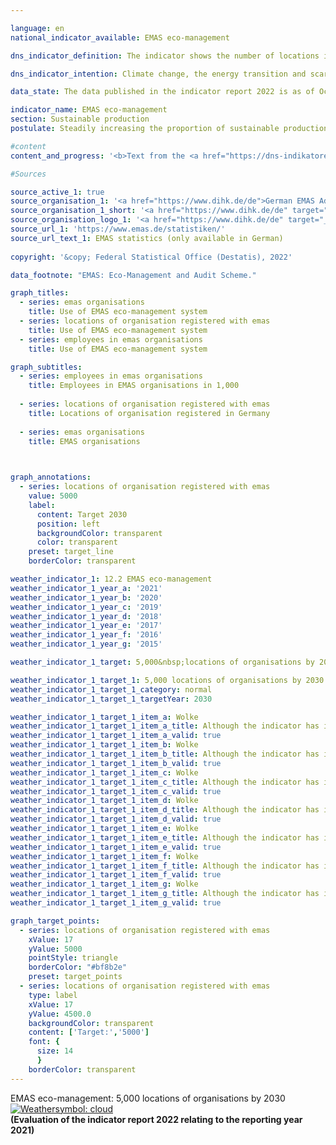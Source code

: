 ```yaml
---

language: en    
national_indicator_available: EMAS eco-management    

dns_indicator_definition: The indicator shows the number of locations in Germany registered with <abbr title="Eco-Management and Audit Scheme">EMAS</abbr>, the Eco-Management and Audit Scheme, for German as well as foreign organisations.    

dns_indicator_intention: Climate change, the energy transition and scarcity of resources are presenting companies with new challenges that are forcing them to reconfigure their business processes, structures and products along environmentally responsible and resource-saving lines. <abbr title="Eco-Management and Audit Scheme">EMAS</abbr> offers a strategy for organisations to pursue systematic environmental protection, with the ultimate aim of steadily improving their locations’ environmental performance. The goal is therefore to identify a total of 5,000&nbsp;organisation premises for registration with <abbr title="Eco-Management and Audit Scheme">EMAS</abbr> by 2030.    

data_state: The data published in the indicator report 2022 is as of Oct 31 2022. The data shown on this platform is updated regularly, so that more current data may be available online than published in the <a href="https://dns-indikatoren.de/assets/publications/reports/en/2022.pdf">indicator report 2022</a>.    

indicator_name: EMAS eco-management    
section: Sustainable production    
postulate: Steadily increasing the proportion of sustainable production    

#content     
content_and_progress: '<b>Text from the <a href="https://dns-indikatoren.de/assets/publications/reports/en/2021.pdf">Indicator Report 2021&nbsp;</a></b><br><br><abbr title="Eco-Management and Audit Scheme">EMAS</abbr> is a voluntary instrument of the European Union that helps organisations of any size and in any sector to continuously improve their environmental performance. Having <abbr title="Eco-Management and Audit Scheme">EMAS</abbr> certification does not automatically mean that organisations or their products are more environmentally friendly than comparable organisations and products. <abbr title="Eco-Management and Audit Scheme">EMAS</abbr> involves a reporting obligation requiring organisations to submit environmental statements. These statements include reporting on the main environmental impacts of the organisation in question as well as data pertaining to energy and material efficiency, emissions, water, waste and use of land/biodiversity. Organisations have to update their environmental statements annually, with the exception introduced in 2010&nbsp;that <abbr title="Small and medium-sized enterprises">SMEs</abbr> can apply to do so every two years instead. The environmental statement, which is public, and various additional internal documents are inspected by independent, licensed environmental verifiers. The verification must be repeated on a regular basis, no less than every three years. Organisations that pass the verification process and have no breaches of environmental regulations or complaints to answer for are added to the <abbr title="Eco-Management and Audit Scheme">EMAS</abbr> register. The German <abbr title="Eco-Management and Audit Scheme">EMAS</abbr> Advisory Board is responsible for quality assurance. <abbr title="Eco-Management and Audit Scheme">EMAS</abbr> organisations and locations are registered by the responsible chambers of industry and commerce and stored in a publicly accessible database at the Association of German Chambers of Commerce and Industry.<br><br>In terms of methodology, it should be noted that the <abbr title="Eco-Management and Audit Scheme">EMAS</abbr> register shows the number of registrations. Participating organisations are free to include several locations under a single organisation registration (corporate registration) or to have their locations registered individually. Some organisations have had their sites abroad registered in Germany. These are present in the <abbr title="Eco-Management and Audit Scheme">EMAS</abbr> register, but they are not included in the number of <abbr title="Eco-Management and Audit Scheme">EMAS</abbr> locations recorded here.<br><br>In 2019, there were 2,176&nbsp;<abbr title="Eco-Management and Audit Scheme">EMAS</abbr> locations registered in Germany. This equates to an increase of 11% compared with 2005. Considered over the last five years, the indicator has been gradually moving in the direction of the target. Nevertheless, if that trend continues unchanged, the goal for 2030&nbsp;will not be achieved.<br><br>The registered organisations employed a total of 988,401&nbsp;people in 2019. This equates to an decline of 2.8% compared with 2005.<br><br>The 2,176&nbsp;<abbr title="Eco-Management and Audit Scheme">EMAS</abbr> locations on the register in 2019&nbsp;belong to 1,150&nbsp;German organisations and one organisation headquartered abroad. The number of German organisations had shrunk by 22.9% since 2005. Furthermore, those organisations were very well spread throughout the country. The majority were based in Baden-Württemberg (347) and Bavaria (288), followed by North Rhine-Westphalia (105). In contrast, there were just two registered organisations in Mecklenburg-Western Pomerania. Divided by sector, the distribution in 2019&nbsp;was as follows: 38.3% of the German organisations represented the manufacturing industry, 9.4% miscellaneous services, 8.0% the education sector and 7.6% the hospitality industry. It should be noted that some of the organisations belong to more than one sector.'    

#Sources    

source_active_1: true
source_organisation_1: '<a href="https://www.dihk.de/de">German EMAS Advisory Board based on data from the Association of German Chambers of Commerce and Industry</a>'
source_organisation_1_short: '<a href="https://www.dihk.de/de" target="_blank">German EMAS Advisory Board based on data from the Association of German Chambers of Commerce and Industry</a>'
source_organisation_logo_1: '<a href="https://www.dihk.de/de" target="_blank"><img src="https://dnsUpgradeEnvironment.github.io/dns-indicators/public/OrgImgEn/dihk.png" alt="German EMAS Advisory Board based on data from the Association of German Chambers of Commerce and Industry" title=" Click here to visit the homepage of the organizationGerman EMAS Advisory Board based on data from the Association of German Chambers of Commerce and Industry" style="height:60px; width:148px; border: transparent"/></a>'
source_url_1: 'https://www.emas.de/statistiken/'
source_url_text_1: EMAS statistics (only available in German)
    
copyright: '&copy; Federal Statistical Office (Destatis), 2022'    

data_footnote: "EMAS: Eco-Management and Audit Scheme."    

graph_titles: 
  - series: emas organisations
    title: Use of EMAS eco-management system
  - series: locations of organisation registered with emas
    title: Use of EMAS eco-management system
  - series: employees in emas organisations
    title: Use of EMAS eco-management system    

graph_subtitles: 
  - series: employees in emas organisations
    title: Employees in EMAS organisations in 1,000
    
  - series: locations of organisation registered with emas
    title: Locations of organisation registered in Germany
    
  - series: emas organisations
    title: EMAS organisations
        


graph_annotations:
  - series: locations of organisation registered with emas
    value: 5000
    label:
      content: Target 2030
      position: left
      backgroundColor: transparent
      color: transparent
    preset: target_line
    borderColor: transparent            

weather_indicator_1: 12.2 EMAS eco-management
weather_indicator_1_year_a: '2021'
weather_indicator_1_year_b: '2020'
weather_indicator_1_year_c: '2019'
weather_indicator_1_year_d: '2018'
weather_indicator_1_year_e: '2017'
weather_indicator_1_year_f: '2016'
weather_indicator_1_year_g: '2015'

weather_indicator_1_target: 5,000&nbsp;locations of organisations by 2030

weather_indicator_1_target_1: 5,000 locations of organisations by 2030
weather_indicator_1_target_1_category: normal
weather_indicator_1_target_1_targetYear: 2030

weather_indicator_1_target_1_item_a: Wolke
weather_indicator_1_target_1_item_a_title: Although the indicator has in 2021 been moving in the desired direction toward the target, if the trend had to continued, the target would have been missed in the target year by more than 20% of the difference between the target value and the value at that time.
weather_indicator_1_target_1_item_a_valid: true
weather_indicator_1_target_1_item_b: Wolke
weather_indicator_1_target_1_item_b_title: Although the indicator has in 2020 been moving in the desired direction toward the target, if the trend had to continued, the target would have been missed in the target year by more than 20% of the difference between the target value and the value at that time.
weather_indicator_1_target_1_item_b_valid: true
weather_indicator_1_target_1_item_c: Wolke
weather_indicator_1_target_1_item_c_title: Although the indicator has in 2019 been moving in the desired direction toward the target, if the trend had to continued, the target would have been missed in the target year by more than 20% of the difference between the target value and the value at that time.
weather_indicator_1_target_1_item_c_valid: true
weather_indicator_1_target_1_item_d: Wolke
weather_indicator_1_target_1_item_d_title: Although the indicator has in 2018 been moving in the desired direction toward the target, if the trend had to continued, the target would have been missed in the target year by more than 20% of the difference between the target value and the value at that time.
weather_indicator_1_target_1_item_d_valid: true
weather_indicator_1_target_1_item_e: Wolke
weather_indicator_1_target_1_item_e_title: Although the indicator has in 2017 been moving in the desired direction toward the target, if the trend had to continued, the target would have been missed in the target year by more than 20% of the difference between the target value and the value at that time.
weather_indicator_1_target_1_item_e_valid: true
weather_indicator_1_target_1_item_f: Wolke
weather_indicator_1_target_1_item_f_title: Although the indicator has in 2016 been moving in the desired direction toward the target, if the trend had to continued, the target would have been missed in the target year by more than 20% of the difference between the target value and the value at that time.
weather_indicator_1_target_1_item_f_valid: true
weather_indicator_1_target_1_item_g: Wolke
weather_indicator_1_target_1_item_g_title: Although the indicator has in 2015 been moving in the desired direction toward the target, if the trend had to continued, the target would have been missed in the target year by more than 20% of the difference between the target value and the value at that time.
weather_indicator_1_target_1_item_g_valid: true    

graph_target_points:
  - series: locations of organisation registered with emas
    xValue: 17
    yValue: 5000
    pointStyle: triangle
    borderColor: "#bf8b2e"
    preset: target_points
  - series: locations of organisation registered with emas
    type: label
    xValue: 17
    yValue: 4500.0
    backgroundColor: transparent
    content: ['Target:','5000']
    font: {
      size: 14
      }
    borderColor: transparent    
---
```



<div>
  <div class="my-header">
    <label class="default">EMAS eco-management: 5,000&nbsp;locations of organisations by 2030
      <a href="https://dnsUpgradeEnvironment.github.io/dns-indicators/en/status"><img src="https://g205sdgs.github.io/sdg-indicators/public/Wettersymbole/Wolke.png" title="Although the indicator has in 2021 been moving in the desired direction toward the target, if the trend had to continued, the target would have been missed in the target year by more than 20% of the difference between the target value and the value at that time." alt="Weathersymbol: cloud"/>
      </a>
    </label>
  </div>
</div>
<div class="my-header-note">
  <label class="default"><b>(Evaluation of the indicator report 2022 relating to the reporting year 2021)
  </b></label>
</div>